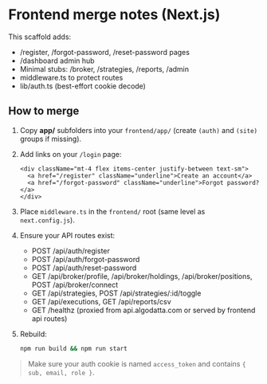 # Frontend merge notes (Next.js)

This scaffold adds:
- /register, /forgot-password, /reset-password pages
- /dashboard admin hub
- Minimal stubs: /broker, /strategies, /reports, /admin
- middleware.ts to protect routes
- lib/auth.ts (best-effort cookie decode)

## How to merge

1) Copy **app/** subfolders into your `frontend/app/` (create `(auth)` and `(site)` groups if missing).
2) Add links on your `/login` page:
   ```tsx
   <div className="mt-4 flex items-center justify-between text-sm">
     <a href="/register" className="underline">Create an account</a>
     <a href="/forgot-password" className="underline">Forgot password?</a>
   </div>
   ```
3) Place `middleware.ts` in the `frontend/` root (same level as `next.config.js`).
4) Ensure your API routes exist:
   - POST /api/auth/register
   - POST /api/auth/forgot-password
   - POST /api/auth/reset-password
   - GET /api/broker/profile, /api/broker/holdings, /api/broker/positions, POST /api/broker/connect
   - GET /api/strategies, POST /api/strategies/:id/toggle
   - GET /api/executions, GET /api/reports/csv
   - GET /healthz (proxied from api.algodatta.com or served by frontend api routes)

5) Rebuild:
   ```bash
   npm run build && npm run start
   ```

> Make sure your auth cookie is named `access_token` and contains `{ sub, email, role }`.
